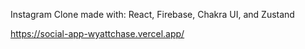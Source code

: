 Instagram Clone 
made with: React, Firebase, Chakra UI, and Zustand

https://social-app-wyattchase.vercel.app/
